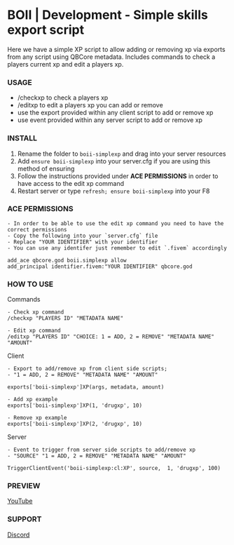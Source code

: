# BOII | Development - Simple skills export script 

Here we have a simple XP script to allow adding or removing xp via exports from any script using QBCore metadata.
Includes commands to check a players current xp and edit a players xp.

### USAGE ###

- /checkxp to check a players xp
- /editxp to edit a players xp you can add or remove
- use the export provided within any client script to add or remove xp
- use event provided within any server script to add or remove xp

### INSTALL ### 

1) Rename the folder to `boii-simplexp` and drag into your server resources
2) Add `ensure boii-simplexp` into your server.cfg if you are using this method of ensuring
3) Follow the instructions provided under **ACE PERMISSIONS** in order to have access to the edit xp command
3) Restart server or type `refresh; ensure boii-simplexp` into your F8

### ACE PERMISSIONS ###
```
- In order to be able to use the edit xp command you need to have the correct permissions
- Copy the following into your `server.cfg` file
- Replace "YOUR IDENTIFIER" with your identifier
- You can use any identifer just remember to edit `.fivem` accordingly

add_ace qbcore.god boii.simplexp allow
add_principal identifier.fivem:"YOUR IDENTIFIER" qbcore.god
```

### HOW TO USE ###

Commands
```
- Check xp command 
/checkxp "PLAYERS ID" "METADATA NAME"

- Edit xp command
/editxp "PLAYERS ID" "CHOICE: 1 = ADD, 2 = REMOVE" "METADATA NAME" "AMOUNT"
```

Client
```
- Export to add/remove xp from client side scripts; 
- "1 = ADD, 2 = REMOVE" "METADATA NAME" "AMOUNT"

exports['boii-simplexp']XP(args, metadata, amount)

- Add xp example
exports['boii-simplexp']XP(1, 'drugxp', 10)

- Remove xp example
exports['boii-simplexp']XP(2, 'drugxp', 10)
```

Server
```
- Event to trigger from server side scripts to add/remove xp 
- "SOURCE" "1 = ADD, 2 = REMOVE" "METADATA NAME" "AMOUNT"

TriggerClientEvent('boii-simplexp:cl:XP', source,  1, 'drugxp', 100)
```
### PREVIEW ###
[YouTube](https://www.youtube.com/shorts/bugtOF0iOsY)

### SUPPORT ###
[Discord](https://discord.gg/MUckUyS5Kq)
